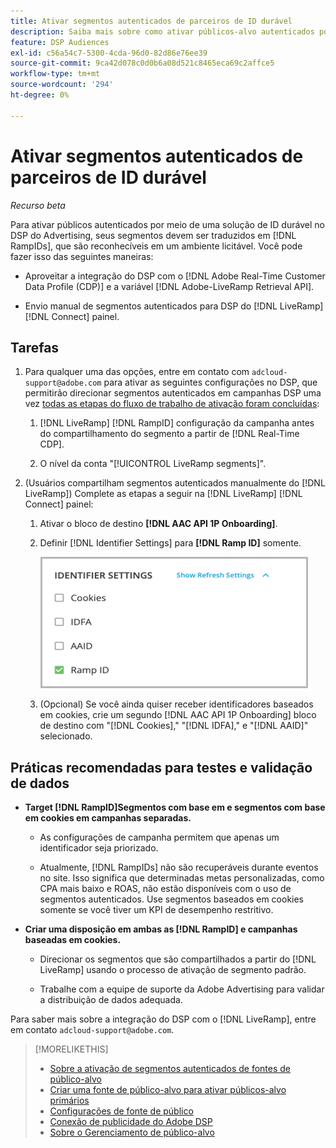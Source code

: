 ```yaml
---
title: Ativar segmentos autenticados de parceiros de ID durável
description: Saiba mais sobre como ativar públicos-alvo autenticados por meio de uma solução de ID durável.
feature: DSP Audiences
exl-id: c56a54c7-5300-4cda-96d0-82d86e76ee39
source-git-commit: 9ca42d078c0d0b6a08d521c8465eca69c2affce5
workflow-type: tm+mt
source-wordcount: '294'
ht-degree: 0%

---
```


# Ativar segmentos autenticados de parceiros de ID durável

*Recurso beta*

Para ativar públicos autenticados por meio de uma solução de ID durável no DSP do Advertising, seus segmentos devem ser traduzidos em [!DNL RampIDs], que são reconhecíveis em um ambiente licitável. Você pode fazer isso das seguintes maneiras:

* Aproveitar a integração do DSP com o [!DNL Adobe Real-Time Customer Data Profile (CDP)] e a variável [!DNL Adobe-LiveRamp Retrieval API].

* Envio manual de segmentos autenticados para DSP do [!DNL LiveRamp] [!DNL Connect] painel.

## Tarefas

1. Para qualquer uma das opções, entre em contato com `adcloud-support@adobe.com` para ativar as seguintes configurações no DSP, que permitirão direcionar segmentos autenticados em campanhas DSP uma vez [todas as etapas do fluxo de trabalho de ativação foram concluídas](source-about.md#workflow-sources):

   1. [!DNL LiveRamp] [!DNL RampID] configuração da campanha antes do compartilhamento do segmento a partir de [!DNL Real-Time CDP].

   1. O nível da conta &quot;[!UICONTROL LiveRamp segments]&quot;.

1. (Usuários compartilham segmentos autenticados manualmente do [!DNL LiveRamp]) Complete as etapas a seguir na [!DNL LiveRamp] [!DNL Connect] painel:

   1. Ativar o bloco de destino **[!DNL AAC API 1P Onboarding]**.

   1. Definir [!DNL Identifier Settings] para **[!DNL Ramp ID]** somente.

      ![Configurações do identificador](/help/dsp/assets/liveramp-tile-settings.png)

   1. (Opcional) Se você ainda quiser receber identificadores baseados em cookies, crie um segundo [!DNL AAC API 1P Onboarding] bloco de destino com &quot;[!DNL Cookies],&quot; &quot;[!DNL IDFA],&quot; e &quot;[!DNL AAID]&quot; selecionado.

## Práticas recomendadas para testes e validação de dados

* **Target [!DNL RampID]Segmentos com base em e segmentos com base em cookies em campanhas separadas.**

   * As configurações de campanha permitem que apenas um identificador seja priorizado.

   * Atualmente, [!DNL RampIDs] não são recuperáveis durante eventos no site. Isso significa que determinadas metas personalizadas, como CPA mais baixo e ROAS, não estão disponíveis com o uso de segmentos autenticados. Use segmentos baseados em cookies somente se você tiver um KPI de desempenho restritivo.

* **Criar uma disposição em ambas as [!DNL RampID] e campanhas baseadas em cookies.**

   * Direcionar os segmentos que são compartilhados a partir do [!DNL LiveRamp] usando o processo de ativação de segmento padrão.

   * Trabalhe com a equipe de suporte da Adobe Advertising para validar a distribuição de dados adequada.

Para saber mais sobre a integração do DSP com o [!DNL LiveRamp], entre em contato `adcloud-support@adobe.com`.

>[!MORELIKETHIS]
>
>* [Sobre a ativação de segmentos autenticados de fontes de público-alvo](source-about.md)
>* [Criar uma fonte de público-alvo para ativar públicos-alvo primários](source-create.md)
>* [Configurações de fonte de público](source-settings.md)
>* [Conexão de publicidade do Adobe DSP](https://experienceleague.adobe.com/docs/experience-platform/destinations/catalog/advertising/adobe-advertising-cloud-connection.html)
>* [Sobre o Gerenciamento de público-alvo](/help/dsp/audiences/audience-about.md)

